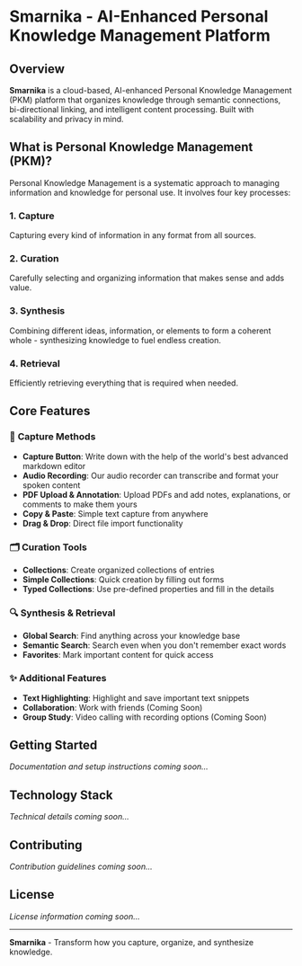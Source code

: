 # Smarnika - AI-Enhanced Personal Knowledge Management Platform

## Overview

**Smarnika** is a cloud-based, AI-enhanced Personal Knowledge Management (PKM) platform that organizes knowledge through semantic connections, bi-directional linking, and intelligent content processing. Built with scalability and privacy in mind.

## What is Personal Knowledge Management (PKM)?

Personal Knowledge Management is a systematic approach to managing information and knowledge for personal use. It involves four key processes:

### 1. **Capture**

Capturing every kind of information in any format from all sources.

### 2. **Curation**

Carefully selecting and organizing information that makes sense and adds value.

### 3. **Synthesis**

Combining different ideas, information, or elements to form a coherent whole - synthesizing knowledge to fuel endless creation.

### 4. **Retrieval**

Efficiently retrieving everything that is required when needed.

## Core Features

### 📝 **Capture Methods**

- **Capture Button**: Write down with the help of the world's best advanced markdown editor
- **Audio Recording**: Our audio recorder can transcribe and format your spoken content
- **PDF Upload & Annotation**: Upload PDFs and add notes, explanations, or comments to make them yours
- **Copy & Paste**: Simple text capture from anywhere
- **Drag & Drop**: Direct file import functionality

### 🗂️ **Curation Tools**

- **Collections**: Create organized collections of entries
- **Simple Collections**: Quick creation by filling out forms
- **Typed Collections**: Use pre-defined properties and fill in the details

### 🔍 **Synthesis & Retrieval**

- **Global Search**: Find anything across your knowledge base
- **Semantic Search**: Search even when you don't remember exact words
- **Favorites**: Mark important content for quick access

### ✨ **Additional Features**

- **Text Highlighting**: Highlight and save important text snippets
- **Collaboration**: Work with friends (Coming Soon)
- **Group Study**: Video calling with recording options (Coming Soon)

## Getting Started

_Documentation and setup instructions coming soon..._

## Technology Stack

_Technical details coming soon..._

## Contributing

_Contribution guidelines coming soon..._

## License

_License information coming soon..._

---

**Smarnika** - Transform how you capture, organize, and synthesize knowledge.
